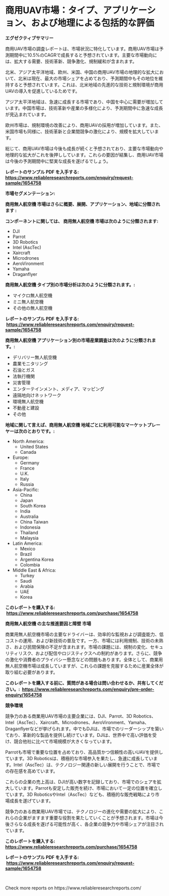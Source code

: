 <p><h1>商用UAV市場：タイプ、アプリケーション、および地理による包括的な評価</h1></p><p><strong>エグゼクティブサマリー</strong></p>
<p><p>商用UAV市場の調査レポートは、市場状況に特化しています。商用UAV市場は予測期間中に10.5%のCAGRで成長すると予想されています。主要な市場動向には、拡大する需要、技術革新、競争激化、規制緩和が含まれます。</p><p>北米、アジア太平洋地域、欧州、米国、中国の商用UAV市場の地理的な拡大において、北米は現在、最大の市場シェアを占めており、予測期間中もその地位を維持すると予想されています。これは、北米地域の先進的な技術と規制環境が商用UAVの導入を促進しているためです。</p><p>アジア太平洋地域は、急速に成長する市場であり、中国を中心に需要が増加しています。中国市場は、技術革新や産業の多様化により、予測期間中に急速な成長が見込まれています。</p><p>欧州市場は、規制環境の改善により、商用UAVの採用が増加しています。また、米国市場も同様に、技術革新と企業間競争の激化により、規模を拡大しています。</p><p>総じて、商用UAV市場は今後も成長が続くと予想されており、主要な市場動向や地理的な拡大がこれを後押ししています。これらの要因が結集し、商用UAV市場は今後の予測期間中に堅実な成長を遂げるでしょう。</p></p>
<p><strong>レポートのサンプル PDF を入手する: <a href="https://www.reliableresearchreports.com/enquiry/request-sample/1654758">https://www.reliableresearchreports.com/enquiry/request-sample/1654758</a></strong></p>
<p><strong>市場セグメンテーション:</strong></p>
<p><strong> 商用無人航空機 市場はさらに概要、展開、アプリケーション、地域に分類されます :</strong></p>
<p><strong>コンポーネントに関しては、 商用無人航空機 市場は次のように分類されます: &nbsp;</strong></p>
<p><ul><li>DJI</li><li>Parrot</li><li>3D Robotics</li><li>Intel (AscTec)</li><li>Xaircraft</li><li>Microdrones</li><li>AeroVironment</li><li>Yamaha</li><li>Draganflyer</li></ul></p>
<p><strong> 商用無人航空機 タイプ別の市場分析は次のように分類されます。:</strong></p>
<p><ul><li>マイクロ無人航空機</li><li>ミニ無人航空機</li><li>その他の無人航空機</li></ul></p>
<p><strong>レポートのサンプル PDF を入手する: &nbsp;<a href="https://www.reliableresearchreports.com/enquiry/request-sample/1654758">https://www.reliableresearchreports.com/enquiry/request-sample/1654758</a></strong></p>
<p><strong> 商用無人航空機 アプリケーション別の市場産業調査は次のように分類されます。:</strong></p>
<p><ul><li>デリバリー無人航空機</li><li>農業モニタリング</li><li>石油とガス</li><li>法執行機関</li><li>災害管理</li><li>エンターテインメント、メディア、マッピング</li><li>遠隔地向けネットワーク</li><li>環境無人航空機</li><li>不動産と建設</li><li>その他</li></ul></p>
<p><strong>地域に関して言えば、商用無人航空機 地域ごとに利用可能なマーケットプレーヤーは次のとおりです。:</strong></p>
<p><ul>
    <li>
        North America:
        <ul>
            <li>United States</li>
            <li>Canada</li>
        </ul>
    </li>
    <li>
        Europe:
        <ul>
            <li>Germany</li>
            <li>France</li>
            <li>U.K.</li>
            <li>Italy</li>
            <li>Russia</li>
        </ul>
    </li>
    <li>
        Asia-Pacific:
        <ul>
            <li>China</li>
            <li>Japan</li>
            <li>South Korea</li>
            <li>India</li>
            <li>Australia</li>
            <li>China Taiwan</li>
            <li>Indonesia</li>
            <li>Thailand</li>
            <li>Malaysia</li>
        </ul>
    </li>
    <li>
        Latin America:
        <ul>
            <li>Mexico</li>
            <li>Brazil</li>
            <li>Argentina Korea</li>
            <li>Colombia</li>
        </ul>
    </li>
    <li>
        Middle East & Africa:
        <ul>
            <li>Turkey</li>
            <li>Saudi</li>
            <li>Arabia</li>
            <li>UAE</li>
            <li>Korea</li>
        </ul>
    </li>
    </ul></p>
<p><strong>このレポートを購入する: &nbsp;<a href="https://www.reliableresearchreports.com/purchase/1654758">https://www.reliableresearchreports.com/purchase/1654758</a></strong></p>
<p><strong>商用無人航空機 の主な推進要因と障壁 市場</strong></p>
<p><p>商業用無人航空機市場の主要なドライバーは、効率的な監視および調査能力、低コストの運用、および新技術の普及です。一方、市場には利用規制、技術の未熟さ、および民間保険の不足が含まれます。市場の課題には、規制の変化、セキュリティリスク、および配信やロジスティクスへの制約があります。さらに、競争の激化や消費者のプライバシー懸念などの問題もあります。全体として、商業用無人航空機市場は成長していますが、これらの課題を克服するために産業全体が取り組む必要があります。</p></p>
<p><strong>このレポートを購入する前に、質問がある場合は問い合わせるか、共有してください。:&nbsp; <a href="https://www.reliableresearchreports.com/enquiry/pre-order-enquiry/1654758">https://www.reliableresearchreports.com/enquiry/pre-order-enquiry/1654758</a></strong></p>
<p><strong>競争環境</strong></p>
<p><p>競争力のある商業用UAV市場の主要企業には、DJI、Parrot、3D Robotics、Intel（AscTec）、Xaircraft、Microdrones、AeroVironment、Yamaha、Draganflyerなどが挙げられます。中でもDJIは、市場でのリーダーシップを築いており、革新的な製品を提供し続けています。DJIは、世界中で高い評価を受け、競合他社に比べて市場規模が大きくなっています。</p><p>Parrotも市場で重要な位置を占めており、高品質かつ信頼性の高いUAVを提供しています。3D Roboticsは、積極的な市場参入を果たし、急速に成長しています。Intel（AscTec）は、テクノロジー関連の新しい展開を行うことで、市場での存在感を高めています。</p><p>これらの企業の売上高は、DJIが高い数字を記録しており、市場でのシェアを拡大しています。Parrotも安定した販売を続け、市場において一定の位置を確立しています。3D RoboticsやIntel（AscTec）なども、積極的な販売戦略により市場成長を遂げています。</p><p>競争力のある商業用UAV市場では、テクノロジーの進化や需要の拡大により、これらの企業がますます重要な役割を果たしていくことが予想されます。市場は今後さらなる成長を遂げる可能性が高く、各企業の競争力や市場シェアが注目されています。</p></p>
<p><strong>このレポートを購入する: &nbsp; <a href="https://www.reliableresearchreports.com/purchase/1654758">https://www.reliableresearchreports.com/purchase/1654758</a></strong></p>
<p><strong>レポートのサンプル PDF を入手する: &nbsp;<a href="https://www.reliableresearchreports.com/enquiry/request-sample/1654758">https://www.reliableresearchreports.com/enquiry/request-sample/1654758</a></strong><strong></strong></p>
<p>&nbsp;</p>
<p>Check more reports on https://www.reliableresearchreports.com/</p>